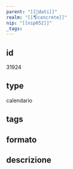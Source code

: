 ```yaml
---
parent: "[[💾dati]]"
realm: "[[🌎concrete]]"
nip: "[[nip052]]"
_tags:
---
```

## id
31924
## type
calendario
## tags
## formato

## descrizione

